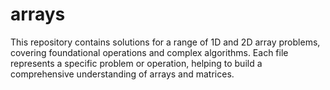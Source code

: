 # arrays
This repository contains solutions for a range of 1D and 2D array problems, covering foundational operations and complex algorithms. Each file represents a specific problem or operation, helping to build a comprehensive understanding of arrays and matrices.
